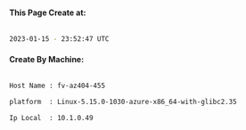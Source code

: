 
   
#### This Page Create at:

```bash

2023-01-15 - 23:52:47 UTC

```

#### Create By Machine:

```bash

Host Name : fv-az404-455

platform  : Linux-5.15.0-1030-azure-x86_64-with-glibc2.35

Ip Local  : 10.1.0.49

```


